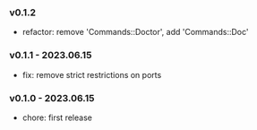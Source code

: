 ### v0.1.2

- refactor: remove 'Commands::Doctor', add 'Commands::Doc'

### v0.1.1 - 2023.06.15

- fix: remove strict restrictions on ports

### v0.1.0 - 2023.06.15

- chore: first release